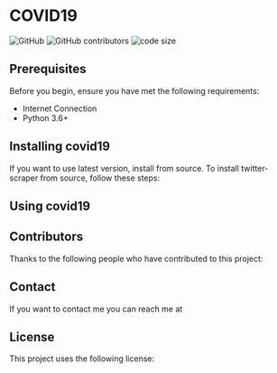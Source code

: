 # COVID19

![GitHub](https://img.shields.io/github/license/Madjakul/COVID19) ![GitHub contributors](https://img.shields.io/github/contributors/Madjakul/COVID19) ![code size](https://img.shields.io/github/languages/code-size/Madjakul/COVID19)

## Prerequisites

Before you begin, ensure you have met the following requirements:

* Internet Connection
* Python 3.6+

## Installing covid19

If you want to use latest version, install from source. To install twitter-scraper from source, follow these steps:

## Using covid19

## Contributors

Thanks to the following people who have contributed to this project:

## Contact
If you want to contact me you can reach me at

## License
This project uses the following license:
